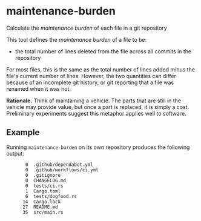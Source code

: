 # maintenance-burden

Calculate the _maintenance burden_ of each file in a git repository

This tool defines the _maintenance burden_ of a file to be:

- the total number of lines deleted from the file across all commits in the repository

For most files, this is the same as the total number of lines added minus the file's current number of lines. However, the two quantities can differ because of an incomplete git history, or git reporting that a file was renamed when it was not.

**Rationale.** Think of maintaining a vehicle. The parts that are still in the vehicle may provide value, but once a part is replaced, it is simply a cost. Preliminary experiments suggest this metaphor applies well to software.

## Example

Running `maintenance-burden` on its own repository produces the following output:

<!-- maintenance-burden-start -->

```
       0  .github/dependabot.yml
       0  .github/workflows/ci.yml
       0  .gitignore
       0  CHANGELOG.md
       0  tests/ci.rs
       1  Cargo.toml
       6  tests/dogfood.rs
      14  Cargo.lock
      27  README.md
      35  src/main.rs
```

<!-- maintenance-burden-end -->
